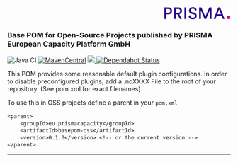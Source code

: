 <div align="right"><a target="myNextJob" href="https://www.prisma-capacity.eu/careers#job-offers">
    <img class="inline" src="prisma.png">
</a></div>

### Base POM for Open-Source Projects published by PRISMA European Capacity Platform GmbH

![Java CI](https://github.com/prisma-capacity/basepom-oss/workflows/Java%20CI/badge.svg?branch=master)
[![MavenCentral](https://img.shields.io/maven-central/v/eu.prismacapacity/basepom-oss)](http://search.maven.org/#search%7Cgav%7C1%7Cg%3A%22eu.prismacapacity%22)
<a href="https://www.apache.org/licenses/LICENSE-2.0">
    <img class="inline" src="https://img.shields.io/badge/license-ASL2-green.svg?style=flat">
</a>
[![Dependabot Status](https://api.dependabot.com/badges/status?host=github&repo=prisma-capacity/basepom-oss)](https://dependabot.com)

This POM provides some reasonable default plugin configurations. In order to disable preconfigured plugins, add a .noXXXX File to the root of your repository. (See pom.xml for exact filenames)

To use this in OSS projects define a parent in your ```pom.xml```

```
<parent>
	<groupId>eu.prismacapacity</groupId>
	<artifactId>basepom-oss</artifactId>
	<version>0.1.0</version> <!-- or the current version -->
</parent>
```
---
